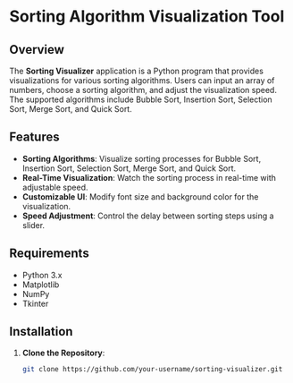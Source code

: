# Sorting Algorithm Visualization Tool

## Overview

The **Sorting Visualizer** application is a Python program that provides visualizations for various sorting algorithms. Users can input an array of numbers, choose a sorting algorithm, and adjust the visualization speed. The supported algorithms include Bubble Sort, Insertion Sort, Selection Sort, Merge Sort, and Quick Sort.

## Features

- **Sorting Algorithms**: Visualize sorting processes for Bubble Sort, Insertion Sort, Selection Sort, Merge Sort, and Quick Sort.
- **Real-Time Visualization**: Watch the sorting process in real-time with adjustable speed.
- **Customizable UI**: Modify font size and background color for the visualization.
- **Speed Adjustment**: Control the delay between sorting steps using a slider.

## Requirements

- Python 3.x
- Matplotlib
- NumPy
- Tkinter

## Installation

1. **Clone the Repository**:
   ```bash
   git clone https://github.com/your-username/sorting-visualizer.git
